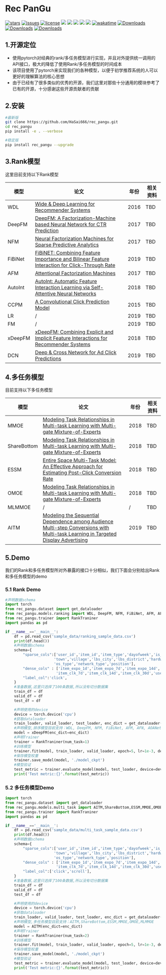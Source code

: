 # Rec PanGu
[![stars](https://img.shields.io/github/stars/HaSai666/rec_pangu?color=097abb)](https://github.com/HaSai666/rec_pangu/stargazers)
[![issues](https://img.shields.io/github/issues/HaSai666/rec_pangu?color=097abb)](https://github.com/HaSai666/rec_pangu/issues)
[![license](https://img.shields.io/github/license/HaSai666/rec_pangu?color=097abb)](https://github.com/HaSai666/rec_pangu/blob/main/LICENSE)
<img src='https://img.shields.io/badge/python-3.7+-brightgreen'>
<img src='https://img.shields.io/badge/torch-1.7+-brightgreen'>
<img src='https://img.shields.io/badge/scikit_learn-0.23.2+-brightgreen'>
<img src='https://img.shields.io/badge/pandas-1.0.5+-brightgreen'>
<img src='https://img.shields.io/badge/pypi-0.0.3-brightgreen'>
<a href="https://wakatime.com/badge/user/4f5f529d-94ee-4a12-94de-38e886b0219b/project/5b1e1c2d-5596-4335-937e-f2b5515a7fab"><img src="https://wakatime.com/badge/user/4f5f529d-94ee-4a12-94de-38e886b0219b/project/5b1e1c2d-5596-4335-937e-f2b5515a7fab.svg" alt="wakatime"></a>
[![Downloads](https://pepy.tech/badge/rec-pangu)](https://pepy.tech/project/rec-pangu)
[![Downloads](https://pepy.tech/badge/rec-pangu/month)](https://pepy.tech/project/rec-pangu)
[![Downloads](https://pepy.tech/badge/rec-pangu/week)](https://pepy.tech/project/rec-pangu)
## 1.开源定位 
- 使用pytorch对经典的rank/多任务模型进行实现，并且对外提供统一调用的API接口，极大的降低了使用Rank/多任务模型的时间成本
- 该项目使用了pytorch来实现我们的各种模型，以便于初学推荐系统的人可以更好的理解算法的核心思想
- 由于已经有了很多类似的优秀的开源，我们这里对那些十分通用的模块参考了已有的开源，十分感谢这些开源贡献者的贡献
## 2.安装  
```bash
#最新版
git clone https://github.com/HaSai666/rec_pangu.git
cd rec_pangu
pip install -e . --verbose

#稳定版 
pip install rec_pangu --upgrade
```
## 3.Rank模型
这里目前支持以下Rank模型

| 模型     | 论文                                                                                                                                                                                                                                                                                                             | 年份   | 相关资料 |
|--------|------|------|------|
| WDL    | [Wide & Deep Learning for Recommender Systems](https://arxiv.org/pdf/1606.07792)     | 2016 | TBD  |
| DeepFM | [DeepFM: A Factorization-Machine based Neural Network for CTR Prediction](https://arxiv.org/pdf/1703.04247)     | 2017 | TBD  |
| NFM | [Neural Factorization Machines for Sparse Predictive Analytics](https://arxiv.org/pdf/1708.05027.pdf)              | 2017 | TBD  |
| FiBiNet | [FiBiNET: Combining Feature Importance and Bilinear Feature Interaction for Click-Through Rate](https://arxiv.org/pdf/1905.09433.pdf) | 2019 | TBD  |
| AFM | [Attentional Factorization Machines](https://arxiv.org/pdf/1708.04617)                  | 2017 | TBD  |
| AutoInt | [AutoInt: Automatic Feature Interaction Learning via Self-Attentive Neural Networks](https://arxiv.org/pdf/1810.11921.pdf)              | 2018 | TBD  |
| CCPM | [A Convolutional Click Prediction Model](http://www.shuwu.name/sw/Liu2015CCPM.pdf)    | 2015 | TBD  |
| LR | /  | 2019 | TBD  |
| FM | /  | 2019 | TBD  |
| xDeepFM | [xDeepFM: Combining Explicit and Implicit Feature Interactions for Recommender Systems](https://arxiv.org/pdf/1803.05170.pdf)     | 2018 | TBD  |
| DCN | [Deep & Cross Network for Ad Click Predictions](https://arxiv.org/pdf/1708.05123.pdf) | 2019 | TBD  |

## 4.多任务模型
目前支持以下多任务模型

| 模型          | 论文                                                                                                                                          | 年份   | 相关资料 |
|-------------|---------------------------------------------------------------------------------------------------------------------------------------------|------|------|
| MMOE        | [Modeling Task Relationships in Multi-task Learning with Multi-gate Mixture-of-Experts](https://dl.acm.org/doi/pdf/10.1145/3219819.3220007) | 2018 | TBD  |
| ShareBottom | [Modeling Task Relationships in Multi-task Learning with Multi-gate Mixture-of-Experts](https://dl.acm.org/doi/pdf/10.1145/3219819.3220007) | 2018 | TBD  |
| ESSM        | [Entire Space Multi-Task Model: An Effective Approach for Estimating Post-Click Conversion Rate](https://arxiv.org/pdf/1804.07931.pdf)      | 2018 | TBD  |
| OMOE        | [Modeling Task Relationships in Multi-task Learning with Multi-gate Mixture-of-Experts](https://dl.acm.org/doi/pdf/10.1145/3219819.3220007) | 2018 | TBD  |
| MLMMOE      | /                                                                                                                                           | /    | TBD  |
| AITM        | [Modeling the Sequential Dependence among Audience Multi-step Conversions with Multi-task Learning in Targeted Display Advertising](https://arxiv.org/pdf/2105.08489.pdf)| 2019 | TBD  |

## 5.Demo
我们的Rank和多任务模型所对外暴露的接口十分相似，我们下面会分别给出Rank和多任务模型的demo
### 5.1 Rank Demo
```python
#声明数据schema
import torch
from rec_pangu.dataset import get_dataloader
from rec_pangu.models.ranking import WDL, DeepFM, NFM, FiBiNet, AFM, AFN, AOANet, AutoInt, CCPM, LR, FM, xDeepFM
from rec_pangu.trainer import RankTraniner
import pandas as pd

if __name__=='__main__':
    df = pd.read_csv('sample_data/ranking_sample_data.csv')
    print(df.head())
    #声明数据schema
    schema={
        "sparse_cols":['user_id','item_id','item_type','dayofweek','is_workday','city','county',
                      'town','village','lbs_city','lbs_district','hardware_platform','hardware_ischarging',
                      'os_type','network_type','position'],
        "dense_cols" : ['item_expo_1d','item_expo_7d','item_expo_14d','item_expo_30d','item_clk_1d',
                       'item_clk_7d','item_clk_14d','item_clk_30d','use_duration'],
        "label_col":'click',
    }
    #准备数据,这里只选择了100条数据,所以没有切分数据集
    train_df = df
    valid_df = df
    test_df = df

    #声明使用的device
    device = torch.device('cpu')
    #获取dataloader
    train_loader, valid_loader, test_loader, enc_dict = get_dataloader(train_df, valid_df, test_df, schema)
    #声明模型,排序模型目前支持：WDL, DeepFM, NFM, FiBiNet, AFM, AFN, AOANet, AutoInt, CCPM, LR, FM, xDeepFM
    model = xDeepFM(enc_dict=enc_dict)
    #声明Trainer
    trainer = RankTraniner(num_task=1)
    #训练模型
    trainer.fit(model, train_loader, valid_loader, epoch=5, lr=1e-3, device=device)
    #保存模型权重
    trainer.save_model(model, './model_ckpt')
    #模型验证
    test_metric = trainer.evaluate_model(model, test_loader, device=device)
    print('Test metric:{}'.format(test_metric))

```
### 5.2 多任务模型Demo
```python
import torch
from rec_pangu.dataset import get_dataloader
from rec_pangu.models.multi_task import AITM,ShareBottom,ESSM,MMOE,OMOE,MLMMOE
from rec_pangu.trainer import RankTraniner
import pandas as pd

if __name__=='__main__':
    df = pd.read_csv('sample_data/multi_task_sample_data.csv')
    print(df.head())
    #声明数据schema
    schema={
        "sparse_cols":['user_id','item_id','item_type','dayofweek','is_workday','city','county',
                      'town','village','lbs_city','lbs_district','hardware_platform','hardware_ischarging',
                      'os_type','network_type','position'],
        "dense_cols" : ['item_expo_1d','item_expo_7d','item_expo_14d','item_expo_30d','item_clk_1d',
                       'item_clk_7d','item_clk_14d','item_clk_30d','use_duration'],
        "label_col":['click','scroll'],
    }
    #准备数据,这里只选择了100条数据,所以没有切分数据集
    train_df = df
    valid_df = df
    test_df = df

    #声明使用的device
    device = torch.device('cpu')
    #获取dataloader
    train_loader, valid_loader, test_loader, enc_dict = get_dataloader(train_df, valid_df, test_df, schema)
    #声明模型,多任务模型目前支持：AITM,ShareBottom,ESSM,MMOE,OMOE,MLMMOE
    model = AITM(enc_dict=enc_dict)
    #声明Trainer
    trainer = RankTraniner(num_task=2)
    #训练模型
    trainer.fit(model, train_loader, valid_loader, epoch=5, lr=1e-3, device=device)
    #保存模型权重
    trainer.save_model(model, './model_ckpt')
    #模型验证
    test_metric = trainer.evaluate_model(model, test_loader, device=device)
    print('Test metric:{}'.format(test_metric))
```
